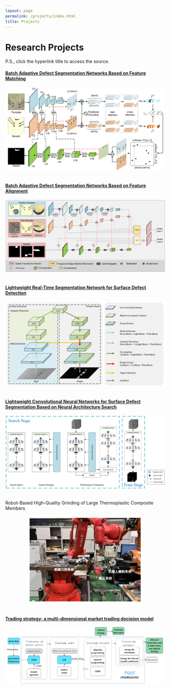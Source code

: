 ```yaml
---
layout: page
permalink: /projects/index.html
title: Projects
---
```


# Research Projects

P.S., click the hyperlink title to access the source.<br>

#### [Batch Adaptive Defect Segmentation Networks Based on Feature Matching](https://max-chenb.github.io/mypaper/Match.pdf)

<center>
<img src="/images/match.png">
</center>
<br>

#### [Batch Adaptive Defect Segmentation Networks Based on Feature Alignment](https://max-chenb.github.io/mypaper/BANet.pdf)

<center>
<img src="/images/stn.png">
</center>
<br>

#### [Lightweight Real-Time Segmentation Network for Surface Defect Detection](https://max-chenb.github.io/mypaper/ANet.pdf)

<center>
<img src="/images/A_Net.png">
</center>
<br>

#### [Lightweight Convolutional Neural Networks for Surface Defect Segmentation Based on Neural Architecture Search](https://max-chenb.github.io/mypaper/SDINAS.pdf)

<center>
<img src="/images/SDI_NAS.png">
</center>

<br>

Robot-Based High-Quality Grinding of Large Thermoplastic Composite Members

<center>
<img src="/images/robot.png">
</center>
<br>

#### [Trading strategy: a multi-dimensional market trading decision model](https://max-chenb.github.io/mypaper/2202981.pdf)

<center>
<img src="/images/2202981.png">
</center>
<br>

<br>

<!-- ---

# Open-source Projects

<br>

#### [FZU-Flying-Book 福州大学飞跃手册](https://fzu-fly.online/)

This is the flying handbook for FZU students. Many outstanding graduates of Fuzhou University leave their unique experiences, valuable wisdom, and sincere wishes in this flying-handbook.

#### [FZU-LaTeX-template 精美学术模版](https://github.com/GuangLun2000/FZU-latex-template)

Many elegant LaTeX templates designed for FZU students, including Beamer Theme Slides, Recommendation Letters and Undergraduate Thesis Template.

#### [miec-lance 自动化系修读材料](https://github.com/GuangLun2000/miec-lance )

This repo is where I keep track of my incredible journey at FZU-MIEC. You can learn RIDS & CSEE better by refering to this repo, but **please do not directly copy my assignments, codes and any reports!** -->
